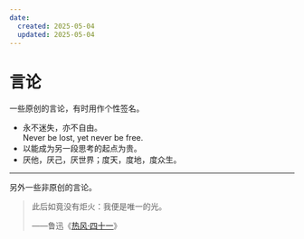 ```yaml
---
date:
  created: 2025-05-04
  updated: 2025-05-04
---
```

# 言论

一些原创的言论，有时用作个性签名。

- 永不迷失，亦不自由。  
  Never be lost, yet never be free.
- 以能成为另一段思考的起点为贵。
- 厌他，厌己，厌世界；度天，度地，度众生。

---

另外一些非原创的言论。

> 此后如竟没有炬火：我便是唯一的光。
>
> ——鲁迅《[热风·四十一](http://www.luxunmuseum.com.cn/cx/content.php?id=1439)》
